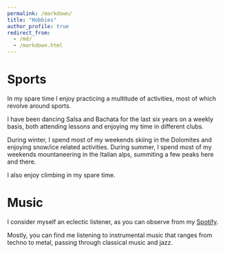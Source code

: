 ```yaml
---
permalink: /markdown/
title: "Hobbies"
author_profile: true
redirect_from: 
  - /md/
  - /markdown.html
---
```


# Sports

In my spare time I enjoy practicing a multitude of activities, most of which revolve around sports.

I have been dancing Salsa and Bachata for the last six years on a weekly basis, both attending lessons and enjoying my time in different clubs.

During winter, I spend most of my weekends skiing in the Dolomites and enjoying snow/ice related activities. During summer, I spend most of my weekends mountaneering in the Italian alps, summiting a few peaks here and there.

I also enjoy climbing in my spare time.

# Music

I consider myself an eclectic listener, as you can observe from my [Spotify](https://open.spotify.com/user/smnbet22).

Mostly, you can find me listening to instrumental music that ranges from techno to metal, passing through classical music and jazz.

